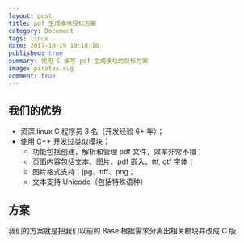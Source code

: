 ```yaml
---
layout: post
title: pdf 生成模块投标方案
category: Document
tags: linux
date: 2017-10-19 10:10:10
published: true
summary: 使用 C 编写 pdf 生成模块的投标方案
image: pirates.svg
comment: true
---
```


## 我们的优势

- 资深 linux C 程序员 3 名（开发经验 6+ 年）；
- 使用 C++ 开发过类似模块；
    - 功能包括创建，解析和管理 pdf 文件，效率非常不错；
    - 页面内容包括文本、图片、pdf 嵌入、ttf, otf 字体；
    - 图片格式支持：jpg、tiff、png；
    - 文本支持 Unicode（包括特殊语种）


## 方案

我们的方案就是把我们以前的 Base 根据需求分离出相关模块并改成 C 版


